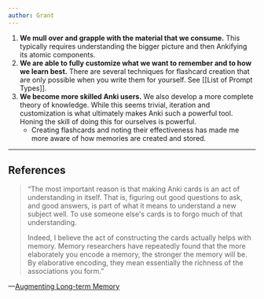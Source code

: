 ```yaml
---
author: Grant
---
```

1. **We mull over and grapple with the material that we consume.** This typically requires understanding the bigger picture and then Ankifying its atomic components.
2. **We are able to fully customize what we want to remember and to how we learn best.** There are several techniques for flashcard creation that are only possible when you write them for yourself. See [[List of Prompt Types]].
3. **We become more skilled Anki users.** We also develop a more complete theory of knowledge. While this seems trivial, iteration and customization is what ultimately makes Anki such a powerful tool. Honing the skill of doing this for ourselves is powerful.
	- Creating flashcards and noting their effectiveness has made me more aware of how memories are created and stored. 

---
## References

>“The most important reason is that making Anki cards is an act of understanding in itself. That is, figuring out good questions to ask, and good answers, is part of what it means to understand a new subject well. To use someone else's cards is to forgo much of that understanding.
>
>Indeed, I believe the act of constructing the cards actually helps with memory. Memory researchers have repeatedly found that the more elaborately you encode a memory, the stronger the memory will be. By elaborative encoding, they mean essentially the richness of the associations you form.”

—[Augmenting Long-term Memory](https://augmentingcognition.com/ltm.html)